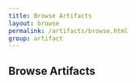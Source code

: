 ```yaml
---
title: Browse Artifacts
layout: browse
permalink: /artifacts/browse.html
group: artifact
---
```


## Browse Artifacts
